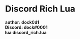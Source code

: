 <h1>Discord Rich Lua</h1>
<b>author: dock0d1<br> Discord: dock#0001</b><br>
<b>lua discord_rich.lua</b>
